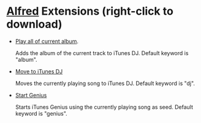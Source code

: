 # [Alfred](http://alfredapp.com/) Extensions (right-click to download)

* [Play all of current album](https://github.com/cpoirier/tools/raw/master/itunes/Play%20all%20of%20current%20album.alfredextension).

    Adds the album of the current track to iTunes DJ. Default keyword is "album".
  
* [Move to iTunes DJ](https://github.com/cpoirier/tools/raw/master/itunes/Move%20to%20iTunes%20DJ.alfredextension) 

    Moves the currently playing song to iTunes DJ. Default keyword is "dj".
  
* [Start Genius](https://github.com/cpoirier/tools/raw/master/itunes/Start%20Genius.alfredextension) 

    Starts iTunes Genius using the currently playing song as seed. Default keyword is "genius".
